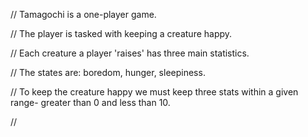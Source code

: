 // Tamagochi is a one-player game.

// The player is tasked with keeping a creature happy.

// Each creature a player 'raises' has three main statistics.

// The states are: boredom, hunger, sleepiness.

// To keep the creature happy we must keep three stats within a given range- greater than 0 and less than 10.

// 